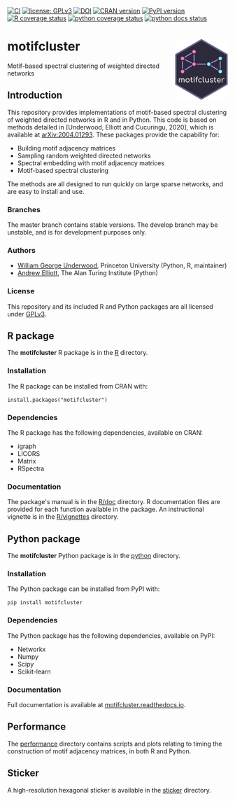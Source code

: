 [![CI](https://github.com/WGUNDERWOOD/motifcluster/actions/workflows/python.yml/badge.svg)](https://github.com/WGUNDERWOOD/motifcluster/actions/workflows/python.yml)
[![license: GPLv3](https://img.shields.io/badge/license-GPLv3-blue.svg)](https://www.gnu.org/licenses/gpl-3.0)
[![DOI](https://zenodo.org/badge/249007000.svg)](https://zenodo.org/badge/latestdoi/249007000)
[![CRAN version](https://img.shields.io/cran/v/motifcluster?color=7733BB&label=CRAN)](https://cran.r-project.org/web/packages/motifcluster/index.html)
[![PyPI version](https://img.shields.io/pypi/v/motifcluster?color=7733BB&label=PyPI)](https://pypi.org/project/motifcluster/)
[![R coverage status](https://img.shields.io/codecov/c/github/wgunderwood/motifcluster?label=R%20cov)](https://codecov.io/gh/WGUNDERWOOD/motifcluster)
[![python coverage status](https://img.shields.io/coveralls/github/WGUNDERWOOD/motifcluster?label=python%20cov)](https://coveralls.io/github/WGUNDERWOOD/motifcluster)
[![python docs status](https://img.shields.io/readthedocs/motifcluster?label=python%20docs)](https://motifcluster.readthedocs.io/en/latest/)






# motifcluster <img src="https://github.com/WGUNDERWOOD/motifcluster/raw/develop/sticker/hex_sticker_small.png" alt="motifcluster sticker" align="right" width=120 />



Motif-based spectral clustering of weighted directed networks

## Introduction

This repository provides implementations of motif-based spectral clustering
of weighted directed networks in R and in Python.
This code is based on methods detailed in
[Underwood, Elliott and Cucuringu, 2020],
which is available at
[arXiv:2004.01293](https://arxiv.org/abs/2004.01293).
These packages provide the capability for:

- Building motif adjacency matrices
- Sampling random weighted directed networks
- Spectral embedding with motif adjacency matrices
- Motif-based spectral clustering

The methods are all designed to run quickly on large sparse networks,
and are easy to install and use.

### Branches

The master branch contains stable versions.
The develop branch may be unstable,
and is for development purposes only.

### Authors

  - [William George Underwood](https://wgunderwood.github.io/),
    Princeton University
    (Python, R, maintainer)
  - [Andrew Elliott](https://www.turing.ac.uk/people/researchers/andrew-elliott),
    The Alan Turing Institute
    (Python)

### License

This repository
and its included R and Python packages
are all licensed under
[GPLv3](http://gplv3.fsf.org/).





## R package

The **motifcluster** R package is in the
[R](https://github.com/WGUNDERWOOD/motifcluster/tree/master/R)
directory.

### Installation

The R package can be installed from CRAN with:

```
install.packages("motifcluster")
```

### Dependencies

The R package has the following dependencies, available on CRAN:

- igraph
- LICORS
- Matrix
- RSpectra

### Documentation

The package's manual is in the
[R/doc](https://github.com/WGUNDERWOOD/motifcluster/tree/master/R/doc)
directory.
R documentation files are provided for each function
available in the package.
An instructional vignette is in the
[R/vignettes](https://github.com/WGUNDERWOOD/motifcluster/tree/master/R/vignettes)
directory.




## Python package

The **motifcluster** Python package is in the
[python](https://github.com/WGUNDERWOOD/motifcluster/tree/master/python)
directory.

### Installation

The Python package can be installed from PyPI with:

```
pip install motifcluster
```

### Dependencies

The Python package has the following dependencies,
available on PyPI:

- Networkx
- Numpy
- Scipy
- Scikit-learn

### Documentation

Full documentation is available at
[motifcluster.readthedocs.io](https://motifcluster.readthedocs.io/).



## Performance

The
[performance](https://github.com/WGUNDERWOOD/motifcluster/tree/master/performance)
directory contains scripts and plots relating to timing
the construction of motif adjacency matrices,
in both R and Python.

## Sticker

A high-resolution hexagonal sticker is available in the
[sticker](https://github.com/WGUNDERWOOD/motifcluster/tree/master/sticker)
directory.
